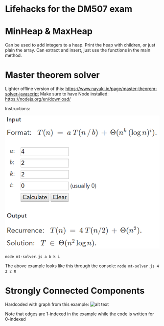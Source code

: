 # Lifehacks for the DM507 exam

# MinHeap & MaxHeap
Can be used to add integers to a heap. Print the heap with children, or just plain the array.
Can extract and insert, just use the functions in the main method.

# Master theorem solver
Lighter offline version of this: https://www.nayuki.io/page/master-theorem-solver-javascript
Make sure to have Node installed: https://nodejs.org/en/download/

Instructions:

![alt text](https://raw.githubusercontent.com/larsbjn/DM507-Lifehack/master/mt-solver.png)

```node mt-solver.js a b k i```

The above example looks like this through the console: ```node mt-solver.js 4 2 2 0```

# Strongly Connected Components
Hardcoded with graph from this example:
![alt text](https://raw.githubusercontent.com/larsbjn/DM507-Lifehack/master/scc.png)

Note that edges are 1-indexed in the example while the code is written for 0-indexed
